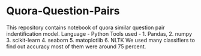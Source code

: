 # Quora-Question-Pairs
This repository contains notebook of quora similar question pair indentification model.
Language - Python
Tools used - 1. Pandas,
             2. numpy
             3. scikit-learn
             4. seaborn
             5. matoplotlib
             6. NLTK 
We used many classifiers to find out accuracy most of them were around 75 percent. 
